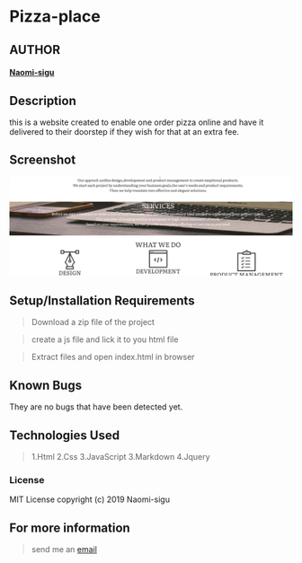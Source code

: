 # Pizza-place

## AUTHOR
#### [Naomi-sigu](https://github.com/Naomi-sigu)

## Description
this is a website created to enable one order pizza online and have it delivered to their doorstep if they wish for that at an extra fee.


## Screenshot
<img src="https://github.com/Naomi-sigu/delani/blob/master/delanishoot.png" width="1000">


## Setup/Installation Requirements

> Download a zip file of the project

> create a js file and lick it to you html file

> Extract files and open index.html in browser

## Known Bugs
They are no bugs that have been detected yet.
## Technologies Used
> 1.Html
> 2.Css
> 3.JavaScript
> 3.Markdown
> 4.Jquery

### License
 MIT License
 copyright (c) 2019 Naomi-sigu

 ## For more information
 > send me an [email](siguneema@gmail.com)

